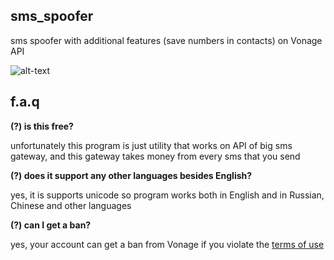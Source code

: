 ## sms_spoofer
sms spoofer with additional features (save numbers in contacts) on Vonage API

![alt-text](https://i.imgur.com/hk6Istm.png)

## f.a.q
**(?) is this free?**

unfortunately this program is just utility that works on API of big sms gateway, and this gateway takes money from every sms that you send

**(?) does it support any other languages besides English?**

yes, it is supports unicode so program works both in English and in Russian, Chinese and other languages

**(?) can I get a ban?**

yes, your account can get a ban from Vonage if you violate the [terms of use](https://www.vonage.com/legal/communications-apis/terms-of-use/)

